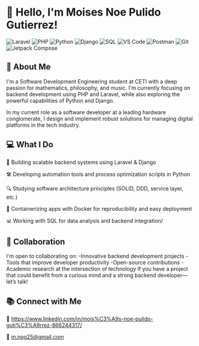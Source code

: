 # 👋 Hello, I'm Moises Noe Pulido Gutierrez!

![Laravel](https://img.shields.io/badge/Laravel-11.0-FF2D20)
![PHP](https://img.shields.io/badge/PHP-8.2-8892BF)
![Python](https://img.shields.io/badge/Python-3.9-3776AB?style=flat&logo=python&logoColor=white)
![Django](https://img.shields.io/badge/Django-3.2-092E20?style=flat&logo=django&logoColor=white)
![SQL](https://img.shields.io/badge/SQL-MySQL-4479A1?style=flat&logo=mysql&logoColor=white)
![VS Code](https://img.shields.io/badge/VS_Code-Editor-007ACC?style=flat&logo=visual-studio-code&logoColor=white)
![Postman](https://img.shields.io/badge/Postman-API_Testing-FF6C37?style=flat&logo=postman&logoColor=white)
![Git](https://img.shields.io/badge/Git-VersionControl-F05032?style=flat&logo=git&logoColor=white)
![Jetpack Compose](https://img.shields.io/badge/Jetpack_Compose-UI_Toolkit-4285F4?style=flat&logo=android&logoColor=white)


## 🚀 About Me
I'm a Software Development Engineering student at CETI with a deep passion for mathematics, philosophy, and music. I'm currently focusing on backend development using PHP and Laravel, while also exploring the powerful capabilities of Python and Django.

In my current role as a software developer at a leading hardware conglomerate, I design and implement robust solutions for managing digital platforms in the tech industry.

## 💻 What I Do
🧩 Building scalable backend systems using Laravel & Django

🛠️ Developing automation tools and process optimization scripts in Python

🔍 Studying software architecture principles (SOLID, DDD, service layer, etc.)

🚢 Containerizing apps with Docker for reproducibility and easy deployment

📊 Working with SQL for data analysis and backend integration/

## 🔧 Collaboration
I'm open to collaborating on:
  -Innovative backend development projects
  -Tools that improve developer productivity
  -Open-source contributions
  -Academic research at the intersection of technology
If you have a project that could benefit from a curious mind and a strong backend developer—let’s talk!

## 📚 Connect with Me
🔗 https://www.linkedin.com/in/mois%C3%A9s-noe-pulido-guti%C3%A9rrez-866244317/

📧 m.npg25@gmail.com
